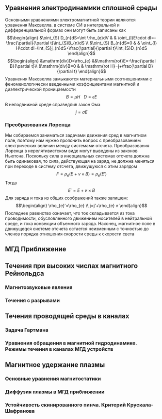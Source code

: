 ## Уравнения электродинамики сплошной среды
Основными уравнениями электромагнитной теории являются уравнения Максвелла. в системе СИ в интегральной и  дифференциальной формах они могут быть записаны как
$$\begin{align}
&\oint_{S} D_{n}dS=\int \rho_{e}dV &  &   \oint_{l}E\cdot dl=-\frac{\partial}{\partial t}\int_{S}B_{n}dS \\
&\oint_{S} B_{n}dS=0 &  &   \oint_{l} H\cdot dl=\int_{S}j_{n}dS+\frac{\partial}{\partial t}\int_{S}D_{n}dS
\end{align}$$
$$\begin{align}
&\mathrm{div}D=\rho_{e} &&\mathrm{rot}E=-\frac{\partial B}{\partial t}\\
&\mathrm{div}B=0 &  &  \mathrm{rot H}=j+\frac{\partial D}{\partial t}
\end{align}$$
Уравнения Максвелла замыкаются материальными соотношениями с феноменологически введенными коэффициентами магнитной и диэлектрической проницаемости
$$B=\mu H \ \ \ D=\epsilon E$$
В неподвижной среде справедлив закон Ома
$$j=\sigma E$$
### Преобразования Лоренца
Мы собираемся заниматься задачами движения сред в магнитном поле, поэтому нам нужно прояснить вопрос с преобразованием электрических величин между системами отсчета. Преобразования Лоренца в нерелятивистском виде могут выведены из законов Ньютона.
Поскольку сила в инерциальных системах отсчета должна быть одинаковая, то сила, действующая на заряд, не должна меняться при переходе в систему отсчета, движущуюся с этим зарядом
$$F=\rho_{e}(E+v\times B)=\rho_{e}(E')$$
Тогда
$$E'=E+v\times B$$
Для заряда и тока из общих соображений также запишем:
$$\begin{align}
\rho_{e}'=\rho_{e} \\
j=j'+\rho_{e} v
\end{align}$$
Последнее равенство означает, что ток складывается из тока проводимости, обусловленного движением носителей в нейтральной среде, и тока конвекции объемного заряда.
Наконец, магнитное поле в движущеqся системе отсчета остается неизменным с точностью до членов порядка отношения скорости среды к скорости света


## МГД Приближение
## Течения при высоких числах магнитного Рейнольдса
### Магнитозвуковые явления
### Течения с разрывами

## Течения проводящей среды в каналах
### Задача Гартмана
### Уравнения обращения в магнитной гидродинамике. Режимы течения в каналах МГД устройств
## Магнитное удержание плазмы
### Основные уравнения магнитостатики
### Диффузия плазмы в МГД приближении
### Устойчивость скинированного пинча. Критерий Крускала-Шафранова


